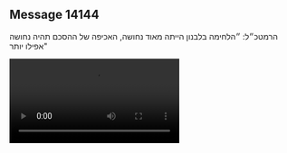 ## Message 14144

הרמטכ״ל: ״הלחימה בלבנון הייתה מאוד נחושה, האכיפה של ההסכם תהיה נחושה אפילו יותר"

![Video](https://data.iron-swords.co.il/2024/November/27/https://data.iron-swords.co.il/2024/November/27/14144/14144_media.mp4)

